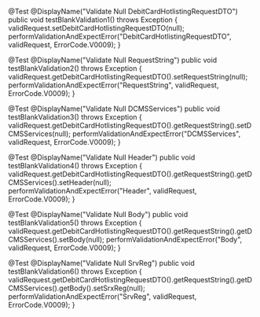 @Test
@DisplayName("Validate Null DebitCardHotlistingRequestDTO")
public void testBlankValidation1() throws Exception {
    validRequest.setDebitCardHotlistingRequestDTO(null);
    performValidationAndExpectError("DebitCardHotlistingRequestDTO", validRequest, ErrorCode.V0009);
}

@Test
@DisplayName("Validate Null RequestString")
public void testBlankValidation2() throws Exception {
    validRequest.getDebitCardHotlistingRequestDTO().setRequestString(null);
    performValidationAndExpectError("RequestString", validRequest, ErrorCode.V0009);
}

@Test
@DisplayName("Validate Null DCMSServices")
public void testBlankValidation3() throws Exception {
    validRequest.getDebitCardHotlistingRequestDTO().getRequestString().setDCMSServices(null);
    performValidationAndExpectError("DCMSServices", validRequest, ErrorCode.V0009);
}

@Test
@DisplayName("Validate Null Header")
public void testBlankValidation4() throws Exception {
    validRequest.getDebitCardHotlistingRequestDTO().getRequestString().getDCMSServices().setHeader(null);
    performValidationAndExpectError("Header", validRequest, ErrorCode.V0009);
}

@Test
@DisplayName("Validate Null Body")
public void testBlankValidation5() throws Exception {
    validRequest.getDebitCardHotlistingRequestDTO().getRequestString().getDCMSServices().setBody(null);
    performValidationAndExpectError("Body", validRequest, ErrorCode.V0009);
}

@Test
@DisplayName("Validate Null SrvReg")
public void testBlankValidation6() throws Exception {
    validRequest.getDebitCardHotlistingRequestDTO().getRequestString().getDCMSServices().getBody().setSrxReg(null);
    performValidationAndExpectError("SrvReg", validRequest, ErrorCode.V0009);
}
